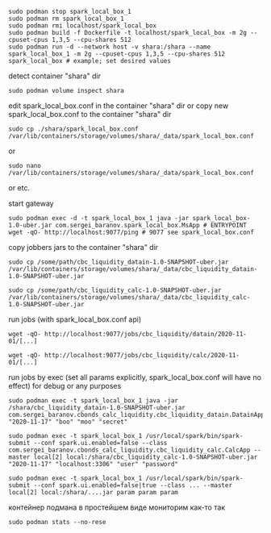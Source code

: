     sudo podman stop spark_local_box_1
    sudo podman rm spark_local_box_1
    sudo podman rmi localhost/spark_local_box
    sudo podman build -f Dockerfile -t localhost/spark_local_box -m 2g --cpuset-cpus 1,3,5 --cpu-shares 512
    sudo podman run -d --network host -v shara:/shara --name spark_local_box_1 -m 2g --cpuset-cpus 1,3,5 --cpu-shares 512 spark_local_box # example; set desired values

detect container "shara" dir

    sudo podman volume inspect shara

edit spark_local_box.conf in the container "shara" dir or copy new spark_local_box.conf to the container "shara" dir
 
    sudo cp ./shara/spark_local_box.conf /var/lib/containers/storage/volumes/shara/_data/spark_local_box.conf
    
or

    sudo nano /var/lib/containers/storage/volumes/shara/_data/spark_local_box.conf
    
or etc.

start gateway

    sudo podman exec -d -t spark_local_box_1 java -jar spark_local_box-1.0-uber.jar com.sergei_baranov.spark_local_box.MsApp # ENTRYPOINT
    wget -qO- http://localhost:9077/ping # 9077 see spark_local_box.conf
 
copy jobbers jars to the container "shara" dir

    sudo cp /some/path/cbc_liquidity_datain-1.0-SNAPSHOT-uber.jar /var/lib/containers/storage/volumes/shara/_data/cbc_liquidity_datain-1.0-SNAPSHOT-uber.jar
    
    sudo cp /some/path/cbc_liquidity_calc-1.0-SNAPSHOT-uber.jar /var/lib/containers/storage/volumes/shara/_data/cbc_liquidity_calc-1.0-SNAPSHOT-uber.jar
    
run jobs (with spark_local_box.conf api)

    wget -qO- http://localhost:9077/jobs/cbc_liquidity/datain/2020-11-01/[...]
    
    wget -qO- http://localhost:9077/jobs/cbc_liquidity/calc/2020-11-01/[...]
    
run jobs by exec (set all params explicitly, spark_local_box.conf will have no effect) for debug or any purposes

    sudo podman exec -t spark_local_box_1 java -jar /shara/cbc_liquidity_datain-1.0-SNAPSHOT-uber.jar com.sergei_baranov.cbonds_calc_liquidity.cbc_liquidity_datain.DatainApp "2020-11-17" "boo" "moo" "secret"

    sudo podman exec -t spark_local_box_1 /usr/local/spark/bin/spark-submit --conf spark.ui.enabled=false --class com.sergei_baranov.cbonds_calc_liquidity.cbc_liquidity_calc.CalcApp --master local[2] local:/shara/cbc_liquidity_calc-1.0-SNAPSHOT-uber.jar "2020-11-17" "localhost:3306" "user" "password"
    
    sudo podman exec -t spark_local_box_1 /usr/local/spark/bin/spark-submit --conf spark.ui.enabled=false|true --class ... --master local[2] local:/shara/....jar param param param

контейнер подмана в простейшем виде мониторим как-то так

    sudo podman stats --no-rese